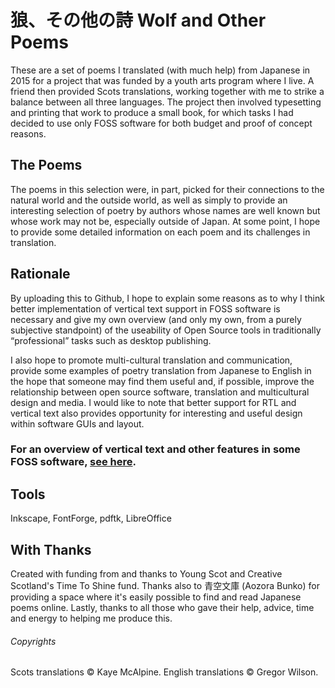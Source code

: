 # 狼、その他の詩 Wolf and Other Poems

These are a set of poems I translated (with much help) from Japanese in 2015 for a project that was funded by a youth arts program where I live. A friend then provided Scots translations, working together with me to strike a balance between all three languages. The project then involved typesetting and printing that work to produce a small book, for which tasks I had decided to use only FOSS software for both budget and proof of concept reasons.

## The Poems

The poems in this selection were, in part, picked for their connections to the natural world and the outside world, as well as simply to provide an interesting selection of poetry by authors whose names are well known but whose work may not be, especially outside of Japan. At some point, I hope to provide some detailed information on each poem and its challenges in translation.


## Rationale

By uploading this to Github, I hope to explain some reasons as to why I think better implementation of vertical text support in FOSS software is necessary and give my own overview (and only my own, from a purely subjective standpoint) of the useability of Open Source tools in traditionally “professional” tasks such as desktop publishing.

I also hope to promote multi-cultural translation and communication, provide some examples of poetry translation from Japanese to English in the hope that someone may find them useful and, if possible, improve the relationship between open source software, translation and multicultural design and media. I would like to note that better support for RTL and vertical text also provides opportunity for interesting and useful design within software GUIs and layout.

### For an overview of vertical text and other features in some FOSS software, [see here](https://github.com/fontfish/Wolf-and-Poems/blob/master/Overview_of_FOSS.md).


## Tools

Inkscape, FontForge, pdftk, LibreOffice


## With Thanks

Created with funding from and thanks to Young Scot and Creative Scotland's Time To Shine fund.
Thanks also to 青空文庫 (Aozora Bunko) for providing a space where it's easily possible to find and read Japanese poems online.
Lastly, thanks to all those who gave their help, advice, time and energy to helping me produce this.


###### Copyrights

Scots translations © Kaye McAlpine.
English translations © Gregor Wilson.
